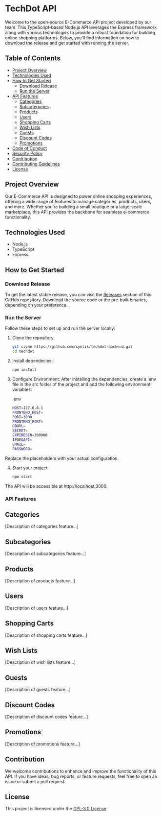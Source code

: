 # TechDot API

Welcome to the open-source E-Commerce API project developed by our team. This TypeScript-based Node.js API leverages the Express framework along with various technologies to provide a robust foundation for building online shopping platforms. Below, you'll find information on how to download the release and get started with running the server.

## Table of Contents
- [Project Overview](#project-overview)
- [Technologies Used](#technologies-used)
- [How to Get Started](#how-to-get-started)
  - [Download Release](#download-release)
  - [Run the Server](#run-the-server)
- [API Features](#api-features)
  - [Categories](#categories)
  - [Subcategories](#subcategories)
  - [Products](#products)
  - [Users](#users)
  - [Shopping Carts](#shopping-carts)
  - [Wish Lists](#wish-lists)
  - [Guests](#guests)
  - [Discount Codes](#discount-codes)
  - [Promotions](#promotions)
- [Code of Conduct](./CODE_OF_CONDUCT.md)
- [Security Policy](./SECURITY.md)
- [Contribution](#contribution)
- [Contributing Guidelines](./CONTRIBUTING.md)
- [License](#license)

## Project Overview

Our E-Commerce API is designed to power online shopping experiences, offering a wide range of features to manage categories, products, users, and more. Whether you're building a small boutique or a large-scale marketplace, this API provides the backbone for seamless e-commerce functionality.

## Technologies Used

- Node.js
- TypeScript
- Express

## How to Get Started

### Download Release

To get the latest stable release, you can visit the [Releases](https://github.com/cynlik/techdot-backend/releases) section of this GitHub repository. Download the source code or the pre-built binaries, depending on your preference.

### Run the Server

Follow these steps to set up and run the server locally:

1. Clone the repository:

   ```bash
   git clone https://github.com/cynlik/techdot-backend.git
   cd techdot
   
2. Install dependecies:
   ```bash
   npm install
   ```
3. Configure Environment:
  After installing the dependencies, create a .env file in the src folder of the project and add the following environment variables:
  
   .env
   ```bash
   HOST=127.0.0.1
   FRONTEND_HOST=
   PORT=3000
   FRONTEND_PORT=
   DBURL=
   SECRET=
   EXPIRESIN=300000
   IPGEOAPI=
   EMAIL=
   PASSWORD=

  Replace the placeholders with your actual configuration.

4. Start your project

   ```bash
   npm start

The API will be accessible at http://localhost:3000.

### API Features
## Categories
[Description of categories feature...]

## Subcategories
[Description of subcategories feature...]

## Products
[Description of products feature...]

## Users
[Description of users feature...]

## Shopping Carts
[Description of shopping carts feature...]

## Wish Lists
[Description of wish lists feature...]

## Guests
[Description of guests feature...]

## Discount Codes
[Description of discount codes feature...]

## Promotions
[Description of promotions feature...]

## Contribution
We welcome contributions to enhance and improve the functionality of this API. If you have ideas, bug reports, or feature requests, feel free to open an issue or submit a pull request.

## License
This project is licensed under the [GPL-3.0 License](./LICENSE).
